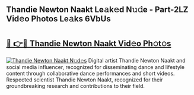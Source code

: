 ## Thandie Newton Naakt Le𝚊k𝚎d N𝚞𝚍e - Part-2LZ Vid𝚎o Photos Le𝚊ks 6VbUs

# <h2><a href="http://fb9uic.evod.top/?m=Thandie+Newton+Naakt">🔗 👉🔴 Thandie Newton Naakt Vid𝚎o Ph𝚘t𝚘s</a></h2>

[![Thandie Newton Naakt N𝚞d𝚎s](https://i.imgur.com/8V9OHl7.gif)](http://fb9uic.evod.top/?m=Thandie+Newton+Naakt)
Digital artist Thandie Newton Naakt and social media influencer, recognized for disseminating dance and lifestyle content through collaborative dance performances and short videos. Respected scientist Thandie Newton Naakt, recognized for their groundbreaking research and contributions to their field. 
